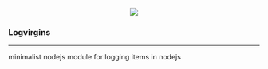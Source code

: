 <p align="center"><img src="https://github.com/Benrobo/log4virgin/blob/main/log4virgin/icon/bae37b1f616249c6a623c880ce0f8f92.png"></p>

### Logvirgins

---

minimalist nodejs module for logging items in nodejs